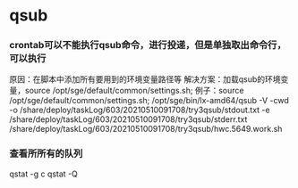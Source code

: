 # qsub

### crontab可以不能执行qsub命令，进行投递，但是单独取出命令行，可以执行
原因：在脚本中添加所有要用到的环境变量路径等
解决方案：加载qsub的环境变量，source /opt/sge/default/common/settings.sh;
例子：source /opt/sge/default/common/settings.sh; /opt/sge/bin/lx-amd64/qsub -V -cwd -o /share/deploy/taskLog/603/20210510091708/try3qsub/stdout.txt -e /share/deploy/taskLog/603/20210510091708/try3qsub/stderr.txt /share/deploy/taskLog/603/20210510091708/try3qsub/hwc.5649.work.sh

### 查看所所有的队列
qstat -g c
qstat -Q

